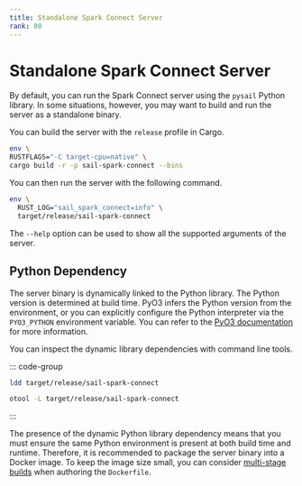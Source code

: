 ```yaml
---
title: Standalone Spark Connect Server
rank: 80
---
```


# Standalone Spark Connect Server

By default, you can run the Spark Connect server using the `pysail` Python library.
In some situations, however, you may want to build and run the server as a standalone binary.

You can build the server with the `release` profile in Cargo.

```bash
env \
RUSTFLAGS="-C target-cpu=native" \
cargo build -r -p sail-spark-connect --bins
```

You can then run the server with the following command.

```bash
env \
  RUST_LOG="sail_spark_connect=info" \
  target/release/sail-spark-connect
```

The `--help` option can be used to show all the supported arguments of the server.

## Python Dependency

The server binary is dynamically linked to the Python library.
The Python version is determined at build time.
PyO3 infers the Python version from the environment, or you can explicitly configure the
Python interpreter via the `PYO3_PYTHON` environment variable.
You can refer to the [PyO3 documentation](https://pyo3.rs/) for more information.

You can inspect the dynamic library dependencies with command line tools.

::: code-group

```bash [Linux]
ldd target/release/sail-spark-connect
```

```bash [macOS]
otool -L target/release/sail-spark-connect
```

:::

The presence of the dynamic Python library dependency means that you must ensure the same Python environment
is present at both build time and runtime.
Therefore, it is recommended to package the server binary into a Docker image.
To keep the image size small, you can consider [multi-stage builds](https://docs.docker.com/build/building/multi-stage/) when authoring
the `Dockerfile`.
